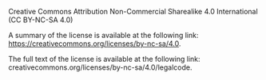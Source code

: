 Creative Commons Attribution Non-Commercial Sharealike 4.0 International (CC BY-NC-SA 4.0)

A summary of the license is available at the following link: https://creativecommons.org/licenses/by-nc-sa/4.0.

The full text of the license is available at the following link: creativecommons.org/licenses/by-nc-sa/4.0/legalcode.

